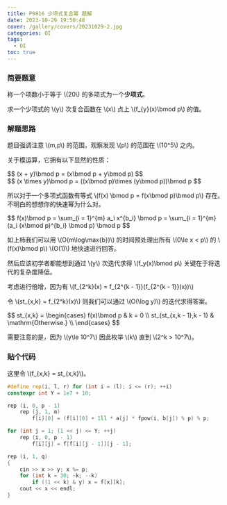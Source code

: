 ```yaml
---
title: P9816 少项式复合幂 题解
date: 2023-10-29 19:50:48
cover: /gallery/covers/20231029-2.jpg
categories: OI
tags:
  - OI
toc: true
---
```

### 简要题意

称一个项数小于等于 \\(20\\) 的多项式为一个**少项式**。

求一个少项式的 \\(y\\) 次复合函数在 \\(x\\) 点上 \\(f_{y}(x)\bmod p\\) 的值。

### 解题思路

题目强调注意 \\(m,p\\) 的范围，观察发现 \\(p\\) 的范围在 \\(10^5\\) 之内。

关于模运算，它拥有以下显然的性质：

<div>
$$
(x + y)\bmod p = (x\bmod p + y\bmod p)
$$
</div>

<div>
$$
(x \times y)\bmod p = ((x\bmod p)\times (y\bmod p))\bmod p
$$
</div>

所以对于一个多项式函数有等式 \\(f(x) \bmod p = f(x\bmod p)\bmod p\\) 存在。不明白的想想你的快速幂为什么对。

<div>
$$
f(x)\bmod p = \sum_{i = 1}^{m} a_i x^{b_i} \bmod p = \sum_{i = 1}^{m} (a_i (x\bmod p)^{b_i} \bmod p) \bmod p
$$
</div>

如上柿我们可以用 \\(O(m\log\max\{b\})\\) 的时间预处理出所有 \\(0\le x < p\\) 的 \\(f(x)\bmod p\\) \\(O(1)\\) 地快速进行回答。

然后应该初学者都能想到通过 \\(y\\) 次迭代求得 \\(f_y(x)\bmod p\\) 关键在于将迭代的复杂度降低。

考虑进行倍增，因为有 \\(f_{2^k}(x) = f_{2^{k - 1}}(f_{2^{k - 1}}(x))\\) 

令 \\(st_{x,k} = f_{2^k}(x)\\) 则我们可以通过 \\(O(\log y)\\) 的迭代求得答案。

<div>
$$
st_{x,k} = 
\begin{cases}
	f(x)\bmod p & k = 0 \\
	st_{st_{x,k - 1},k - 1} & \mathrm{Otherwise.} \\
\end{cases}
$$
</div>

需要注意的是，因为 \\(y\le 10^7\\) 因此枚举 \\(k\\) 直到 \\(2^k > 10^7\\)。

### 贴个代码

这里令 \\(f_{x,k} = st_{x,k}\\)。

```cpp
#define rep(i, l, r) for (int i = (l); i <= (r); ++i)
constexpr int Y = 1e7 + 10;

rep (i, 0, p - 1)
    rep (j, 1, m)
        f[i][0] = (f[i][0] + 1ll * a[j] * fpow(i, b[j]) % p) % p;

for (int j = 1; (1 << j) <= Y; ++j)
    rep (i, 0, p - 1)
        f[i][j] = f[f[i][j - 1]][j - 1];

rep (i, 1, q)
{
    cin >> x >> y; x %= p;
    for (int k = 30; ~k; --k)
        if ((1 << k) & y) x = f[x][k];
    cout << x << endl;
}
```
